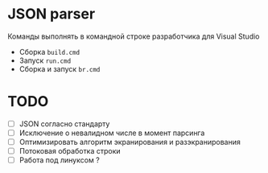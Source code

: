 
# JSON parser

Команды выполнять в командной строке разработчика для Visual Studio

- Сборка `build.cmd`
- Запуск `run.cmd`
- Сборка и запуск `br.cmd`

# TODO
- [ ] JSON согласно стандарту
- [ ] Исключение о невалидном числе в момент парсинга
- [ ] Оптимизировать алгоритм экранирования и разэкранирования
- [ ] Потоковая обработка строки
- [ ] Работа под линуксом ?